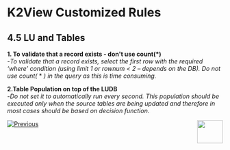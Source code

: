 # K2View Customized Rules

## 4.5	LU and Tables

**1. To validate that a record exists - don't use count(*)**  
   -*To validate that a record exists, select the first row with the required ‘where’ condition (using limit 1 or rownum < 2 – depends on the DB). Do not use count(* * *)* *in the query as this is time 
consuming.*

**2.Table Population on top of the LUDB**  
   -*Do not set it to automatically run every second. This population should be executed only when the source tables are being updated and therefore in most cases should be based on decision function.*
   

[![Previous](/articles/images/Previous.png)](/articles/COE/SonarQube/04_K2View_Customized_Rules/04_IIDFinder.md)[<img align="right" width="60" height="54" src="/articles/images/Next.png">](/articles/COE/SonarQube/04_K2View_Customized_Rules/06_Kafka.md)

